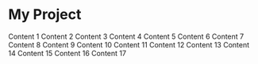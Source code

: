# My Project
Content 1
Content 2
Content 3
Content 4
Content 5
Content 6
Content 7
Content 8
Content 9
Content 10
Content 11
Content 12
Content 13
Content 14
Content 15
Content 16
Content 17
